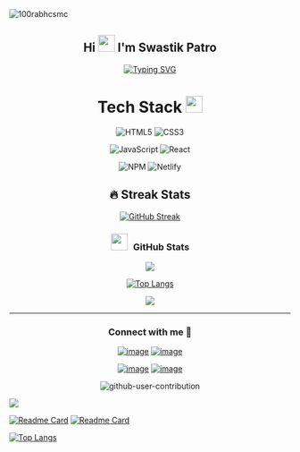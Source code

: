 <img src="https://komarev.com/ghpvc/?username=swastikpatro&label=Profile%20views&color=0e75b6&style=flat" alt="100rabhcsmc" />
<h2 align="center">
  Hi <img src="https://media.giphy.com/media/hvRJCLFzcasrR4ia7z/giphy.gif" width="30"> I'm Swastik Patro 
</h2>

<p align="center">
  <a  href="https://git.io/typing-svg"><img src="https://readme-typing-svg.herokuapp.com?font=Fira+Code&pause=1000&color=ffff00&width=435&lines=+This+is+Swatik+Patro;+Frontend+Web+developer;Currently+Creating+Projects;" alt="Typing SVG" /></a>
</p>
 
 <div align="center">

 # Tech Stack <img src = "https://media2.giphy.com/media/QssGEmpkyEOhBCb7e1/giphy.gif?cid=ecf05e47a0n3gi1bfqntqmob8g9aid1oyj2wr3ds3mg700bl&rid=giphy.gif" width = 30px> 
![HTML5](https://img.shields.io/badge/html5-%23E34F26.svg?style=for-the-badge&logo=html5&logoColor=white) 
![CSS3](https://img.shields.io/badge/css3-%231572B6.svg?style=for-the-badge&logo=css3&logoColor=white) 

![JavaScript](https://img.shields.io/badge/javascript-%23323330.svg?style=for-the-badge&logo=javascript&logoColor=%23F7DF1E) 
![React](https://img.shields.io/badge/react-%232C8EBB.svg?style=for-the-badge&logo=React&logoColor=white)  
 
![NPM](https://img.shields.io/badge/NPM-%23000000.svg?style=for-the-badge&logo=npm&logoColor=white) 
![Netlify](https://img.shields.io/badge/netlify-%23000000.svg?style=for-the-badge&logo=netlify&logoColor=#00C7B7) 


## 🔥 Streak Stats

  [![GitHub Streak](https://github-readme-streak-stats.herokuapp.com?user=swastikpatro&theme=elegant&sideNums=FFFFFF&currStreakNum=FFFFFF&fire=FF6A00&ring=FF6A00&background=000000&border=FF6A00&currStreakLabel=FFFFFF&sideLabels=FFFFFF&stroke=FFFF00&dates=FFFF00&border_radius=4.7&date_format=j%20M%5B%20Y%5D)](https://git.io/streak-stats) 

  <h3 align="center" > <img src="https://media.giphy.com/media/iY8CRBdQXODJSCERIr/giphy.gif" width="30" height="30" style="margin-right: 10px;">GitHub Stats  </h3>

 <picture>
<source 
  srcset="https://github-readme-stats.vercel.app/api?username=swastikpatro&show_icons=true&theme=codeSTACKr"
  media="(prefers-color-scheme: dark)"
/>
<source
  srcset="https://github-readme-stats.vercel.app/api?username=swastikpatro&show_icons=true&theme=algolia"
  media="(prefers-color-scheme: light), (prefers-color-scheme: no-preference)"
/>
<img src="https://github-readme-stats.vercel.app/api?username=anuraghazra&show_icons=true" />
</picture>

[![Top Langs](https://github-readme-stats.vercel.app/api/top-langs/?username=manishgupta416&hide=php&theme=tokyonight&langs_count=8&layout=compact)](https://github.com/anuraghazra/github-readme-stats)
 
 ![](http://github-profile-summary-cards.vercel.app/api/cards/profile-details?username=manishgupta416&theme=nord_dark)

---

<h3 align="center">Connect with me 🤝 </h3>
<div align="center">

[![image](https://img.shields.io/badge/LinkedIn-0077B5?style=for-the-badge&logo=linkedin&logoColor=white)](https://www.linkedin.com/in/imanishgupta1/)
[![image](https://img.shields.io/badge/Twitter-1DA1F2?style=for-the-badge&logo=twitter&logoColor=white)](https://twitter.com/manish_gupta416)

 [![image](https://img.shields.io/badge/Gmail-D14836?style=for-the-badge&logo=gmail&logoColor=white)](mailto:manish.info2020@gmail.com)
[![image](https://img.shields.io/badge/Instagram-E4405F?style=for-the-badge&logo=instagram&logoColor=white)](https://www.instagram.com/manish_gupta416/)
  
</div>

</div>


<div align="center">

  ![github-user-contribution](https://user-images.githubusercontent.com/34391629/188001276-e28ab9d6-0401-4433-a74b-42e33580edbc.svg#gh-dark-mode-only) </div>
  
  
  ![](http://github-profile-summary-cards.vercel.app/api/cards/profile-details?username=manishgupta_416&theme=default)
  

[![Readme Card](https://github-readme-stats.vercel.app/api/pin/?username=anuraghazra&repo=github-readme-stats)](https://github.com/anuraghazra/github-readme-stats)
[![Readme Card](https://github-readme-stats.vercel.app/api/pin/?username=swastikpatro&repo=react-slider&show_icons=true&theme=codeSTACKr)](https://github.com/swastikpatro/github-readme-stats)

[![Top Langs](https://github-readme-stats.vercel.app/api/top-langs/?username=swastikpatro&show_icons=true&theme=codeSTACKr&layout=compact)](https://github.com/swastikpatro/github-readme-stats)

 
